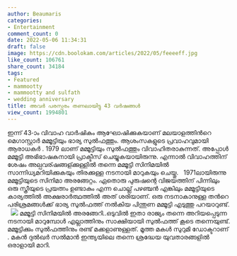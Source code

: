 ```yaml
---
author: Beaumaris
categories:
- Entertainment
comment_count: 0
date: 2022-05-06 11:34:31
draft: false
image: https://cdn.boolokam.com/articles/2022/05/feeeeff.jpg
like_count: 106761
share_count: 34184
tags:
- Featured
- mammootty
- mammootty and sulfath
- wedding anniversary
title: അവർ പരസ്പരം തണലായിട്ടു 43 വർഷങ്ങൾ
view_count: 1994801
---
```


ഇന്ന് 43-ാം വിവാഹ വാര്‍ഷികം ആഘോഷിക്കുകയാണ് മലയാളത്തിന്‍റെ മെഗാസ്റ്റാര്‍ മമ്മൂട്ടിയും ഭാര്യ സുല്‍ഫത്തും. ആശംസകളുടെ പ്രവാഹവുമായി ആരാധകർ . 1979 ലാണ് മമ്മൂട്ടിയും സുല്‍ഫത്തും വിവാഹിതരാകുന്നത്. അപ്പോൾ മമ്മൂട്ടി അഭിഭാഷകനായി പ്രാക്ടീസ് ചെയ്യുകയായിരുന്നു. എന്നാൽ വിവാഹത്തിന് ശേഷം അല്പവര്ഷങ്ങള്ക്കുള്ളിൽ തന്നെ മമ്മൂട്ടി സിനിമയിൽ സാന്നിധ്യമറിയിക്കുകയും തിരക്കുള്ള നടനായി മാറുകയും ചെയ്തു. &nbsp; 1971ലായിരുന്നു മമ്മൂട്ടിയുടെ സിനിമാ അരങ്ങേറ്റം. ഏതൊരു പുരുഷന്റെ വിജയത്തിന് പിന്നിലും ഒരു സ്ത്രീയുടെ പ്രയത്നം ഉണ്ടാകും എന്ന ചൊല്ല് പഴഞ്ചൻ എങ്കിലും മമ്മൂട്ടിയുടെ കാര്യത്തിൽ അക്ഷരാർത്ഥത്തിൽ അത് ശരിയാണ്. ഒരു നടനാകാനുള്ള തന്‍റെ പരിശ്രമങ്ങള്‍ക്ക് ഭാര്യ സുൽഫത്ത് നൽകിയ പിന്തുണ മമ്മൂട്ടി എടുത്തു പറയാറുണ്ട്. &nbsp; ![](https://cdn.boolokam.com/articles/2022/05/feeeeff.jpg) മമ്മൂട്ടി സിനിമയിൽ അരങ്ങേറി..ഒടുവിൽ ഇതാ രാജ്യം തന്നെ അറിയപ്പെടുന്ന നടനായി മാറുമ്പോൾ എല്ലാത്തിനും സാക്ഷിയായി സുൽഫത്ത് കൂടെ തന്നെയുണ്ട്. മമ്മൂട്ടിക്കും സുൽഫത്തിനും രണ്ട് മക്കളാണുള്ളത്. മൂത്ത മകള്‍ സുറുമി ഡോക്ടറാണ് . മകന്‍ ദുല്‍ഖര്‍ സല്‍മാന്‍ ഇന്ത്യയിലെ തന്നെ ശ്രദ്ധേയ യുവതാരങ്ങളില്‍ ഒരാളായി മാറി.